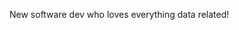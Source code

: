 New software dev who loves everything data related!

<!---
TheCoffeeManatee/TheCoffeeManatee is a ✨ special ✨ repository because its `README.md` (this file) appears on your GitHub profile.
You can click the Preview link to take a look at your changes.
--->

